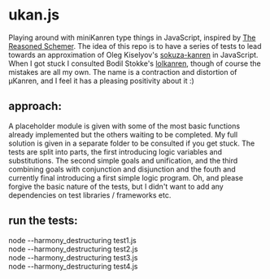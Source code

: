 # ukan.js
Playing around with miniKanren type things in JavaScript, inspired by [The Reasoned Schemer](https://mitpress.mit.edu/books/reasoned-schemer).
The idea of this repo is to have a series of tests to lead towards an approximation of Oleg Kiselyov's [sokuza-kanren](https://github.com/miniKanren/sokuza-kanren) in JavaScript. When I got stuck I consulted Bodil Stokke's [lolkanren](https://gitlab.com/bodil/lolkanren), though of course the mistakes are all my own.
The name is a contraction and distortion of μKanren, and I feel it has a pleasing positivity about it :)

## approach:
A placeholder module is given with some of the most basic functions already implemented but the others waiting to be completed. My full solution is given in a separate folder to be consulted if you get stuck.
The tests are split into parts, the first introducing logic variables and substitutions. The second simple goals and unification, and the third combining goals with conjunction and disjunction and the fouth and currently final introducing a first simple logic program. Oh, and please forgive the basic nature of the tests, but I didn't want to add any dependencies on test libraries / frameworks etc.

## run the tests:
node --harmony_destructuring test1.js  
node --harmony_destructuring test2.js  
node --harmony_destructuring test3.js  
node --harmony_destructuring test4.js  
